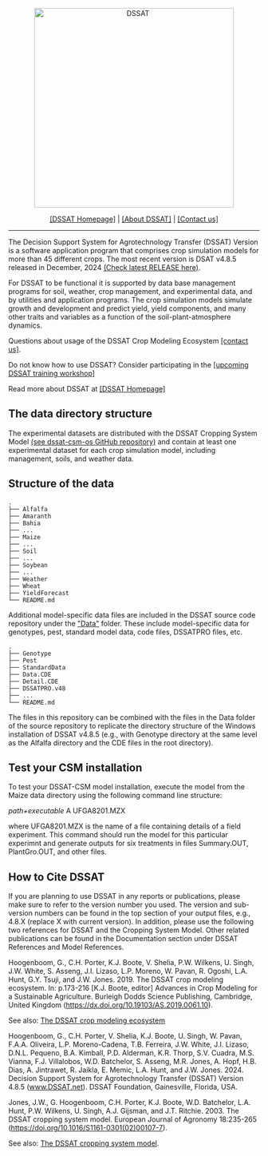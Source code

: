 <p align="center">
<img width="400px" alt="DSSAT" src="https://dssat.net/wp-content/uploads/2014/05/DSSAT-color-update.png">
</p>
<p align="center">
<a href="http://dssat.net">[DSSAT Homepage]</a> | 
<a href="http://dssat.net/about">[About DSSAT]</a> | 
<a href="http://dssat.net/contact-us">[Contact us]</a>
</p>
<hr>
The Decision Support System for Agrotechnology Transfer (DSSAT) Version is a software 
application program that comprises crop simulation models for more than 45 different crops. The most recent version is DSAT v4.8.5 released in December, 2024 <a href="https://github.com/DSSAT/dssat-csm-os/releases/tag/v4.8.5.0">(Check latest RELEASE here)</a>.

For DSSAT to be functional it is supported by data base management programs for soil, 
weather, crop management, and experimental data, and by utilities and application 
programs. The crop simulation models simulate growth and development and predict yield, yield components, and many other traits and variables as a 
function of the soil-plant-atmosphere dynamics.

Questions about usage of the DSSAT Crop Modeling Ecosystem <a href="http://dssat.net/contact-us">[contact us]</a>.

Do not know how to use DSSAT? Consider participating in the <a href="https://dssat.net/training/upcoming-workshop/">[upcoming DSSAT training workshop]</a>

Read more about DSSAT at <a href="http://dssat.net/about">[DSSAT Homepage]</a>

## The data directory structure ##


The experimental datasets are distributed with the DSSAT Cropping System Model 
<a href="https://github.com/dssat/dssat-csm-os">(see dssat-csm-os GitHub repository)</a> and contain at least one experimental dataset 
for each crop simulation model, including management, soils, and weather data.

## Structure of the data ##
    .
    ├── Alfalfa
    ├── Amaranth
    ├── Bahia
    ├── ...
    ├── Maize
    ├── ...
    ├── Soil
    ├── ...
    ├── Soybean
    ├── ...
    ├── Weather
    ├── Wheat
    ├── YieldForecast
    └── README.md

Additional model-specific data files are included in the DSSAT source code repository under the <a href="https://github.com/DSSAT/dssat-csm-os/tree/develop/Data">"Data"</a> folder. 
These include model-specific data for genotypes, pest, standard model data, code files, DSSATPRO files, etc. 

    .
    ├── Genotype
    ├── Pest
    ├── StandardData
    ├── Data.CDE
    ├── Detail.CDE
    ├── DSSATPRO.v48
    ├── ...
    └── README.md
 
The files in this repository can be combined with the files in the Data folder of the source repository to 
replicate the directory structure of the Windows installation of DSSAT v4.8.5 (e.g., with Genotype directory at the
same level as the Alfalfa directory and the CDE files in the root directory).

## Test your CSM installation ##

To test your DSSAT-CSM model installation, execute the model from the Maize data directory using the following command line structure:

  *path+executable* A UFGA8201.MZX
  
where UFGA8201.MZX is the name of a file containing details of a field experiment. 
This command should run the model for this particular experimnt and generate outputs for six treatments in files Summary.OUT, PlantGro.OUT, and other files.


## How to Cite DSSAT ##

If you are planning to use DSSAT in any reports or publications, please make sure to refer to the version number you used.
The version and sub-version numbers can be found in the top section of your output files, e.g., 4.8.X (replace X with current version).
In addition, please use the following two references for DSSAT and the Cropping System Model. Other related publications can be found
in the Documentation section under DSSAT References and Model References.

Hoogenboom, G., C.H. Porter, K.J. Boote, V. Shelia, P.W. Wilkens, U. Singh, J.W. White, S. Asseng, J.I. Lizaso, L.P. Moreno, W. Pavan, R. Ogoshi, L.A. Hunt, G.Y. Tsuji, and J.W. Jones. 2019. The DSSAT crop modeling ecosystem. In: p.173-216 [K.J. Boote, editor] Advances in Crop Modeling for a Sustainable Agriculture. Burleigh Dodds Science Publishing, Cambridge, United Kingdom (https://dx.doi.org/10.19103/AS.2019.0061.10).

See also: [The DSSAT crop modeling ecosystem](https://dssat.net/wp-content/uploads/2020/03/The-DSSAT-Crop-Modeling-Ecosystem.pdf)

Hoogenboom, G., C.H. Porter, V. Shelia, K.J. Boote, U. Singh, W. Pavan, F.A.A. Oliveira, L.P. Moreno-Cadena, T.B. Ferreira, J.W. White, J.I. Lizaso, D.N.L. Pequeno, B.A. Kimball, P.D. Alderman, K.R. Thorp, S.V. Cuadra, M.S. Vianna, F.J. Villalobos, W.D. Batchelor, S. Asseng, M.R. Jones, A. Hopf, H.B. Dias, A. Jintrawet, R. Jaikla, E. Memic, L.A. Hunt, and J.W. Jones. 2024. Decision Support System for Agrotechnology Transfer (DSSAT) Version 4.8.5 (www.DSSAT.net). DSSAT Foundation, Gainesville, Florida, USA.

Jones, J.W., G. Hoogenboom, C.H. Porter, K.J. Boote, W.D. Batchelor, L.A. Hunt, P.W. Wilkens, U. Singh, A.J. Gijsman, and J.T. Ritchie. 2003. The DSSAT cropping system model. European Journal of Agronomy 18:235-265 (https://doi.org/10.1016/S1161-0301(02)00107-7).

See also: [The DSSAT cropping system model](https://dssat.net/jones_2003_the_dssat_cropping_system_model).
